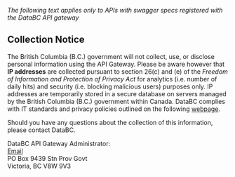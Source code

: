 *The following text applies only to APIs with swagger specs registered with the DataBC API gateway*

## Collection Notice

The British Columbia (B.C.) government will not collect, use, or disclose personal information using the API Gateway. Please be aware however that **IP addresses** are collected pursuant to section 26(c) and (e) of the *Freedom of Information and Protection of Privacy Act* for analytics (i.e. number of daily hits) and security (i.e. blocking malicious users) purposes only. IP addresses are temporarily stored in a secure database on servers managed by the British Columbia (B.C.) government within Canada. DataBC complies with IT standards and privacy policies outlined on the following [webpage](http://www2.gov.bc.ca/gov/content/governments/services-for-government/policies-procedures/im-it-standards/find-a-standard).

Should you have any questions about the collection of this information, please contact DataBC.

DataBC API Gateway Administrator:
<br>[Email](https://forms.gov.bc.ca/databc-contact-us/)
<br>PO Box 9439 Stn Prov Govt
<br>Victoria, BC V8W 9V3
